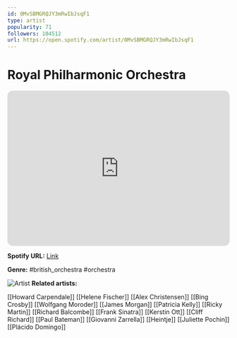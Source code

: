 ```yaml
---
id: 0MvSBMGRQJY3mRwIbJsqF1
type: artist
popularity: 71
followers: 104512
url: https://open.spotify.com/artist/0MvSBMGRQJY3mRwIbJsqF1
---
```

# Royal Philharmonic Orchestra

<iframe style="border-radius:12px" src="https://open.spotify.com/embed/artist/0MvSBMGRQJY3mRwIbJsqF1" width="100%" height="352" frameBorder="0" allowfullscreen="" allow="autoplay; clipboard-write; encrypted-media; fullscreen; picture-in-picture" loading="lazy"></iframe>

**Spotify URL:** [Link](https://open.spotify.com/artist/0MvSBMGRQJY3mRwIbJsqF1)

**Genre:**  #british_orchestra #orchestra

![Artist](https://i.scdn.co/image/ab6761610000e5ebcd05500cb4185e9c7e8401a3)
**Related artists:**

[[Howard Carpendale]]
[[Helene Fischer]]
[[Alex Christensen]]
[[Bing Crosby]]
[[Wolfgang Moroder]]
[[James Morgan]]
[[Patricia Kelly]]
[[Ricky Martin]]
[[Richard Balcombe]]
[[Frank Sinatra]]
[[Kerstin Ott]]
[[Cliff Richard]]
[[Paul Bateman]]
[[Giovanni Zarrella]]
[[Heintje]]
[[Juliette Pochin]]
[[Plácido Domingo]]
